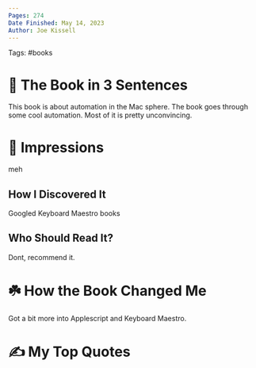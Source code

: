 ```yaml
---
Pages: 274
Date Finished: May 14, 2023
Author: Joe Kissell
---
```

Tags: #books 

# 🚀 The Book in 3 Sentences
This book is about automation in the Mac sphere. The book goes through some cool automation. Most of it is pretty unconvincing. 

# 🎨 Impressions
meh

## How I Discovered It
Googled Keyboard Maestro books

## Who Should Read It?
Dont, recommend it. 

# ☘️ How the Book Changed Me
Got a bit more into Applescript and Keyboard Maestro.

# ✍️ My Top  Quotes

